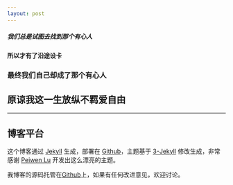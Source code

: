 ```yaml
---
layout: post
---
```



##### 我们总是试图去找到那个有心人

#### 所以才有了沿途设卡

### 最终我们自己却成了那个有心人

## 原谅我这一生放纵不羁爱自由


***
## 博客平台

这个博客通过 [Jekyll](http://jekyllrb.com/) 生成，部署在 [Github](https://pages.github.com)，主题基于 [3-Jekyll](https://github.com/P233/3-Jekyll) 修改生成，非常感谢 [Peiwen Lu](https://github.com/P233) 开发出这么漂亮的主题。

我博客的源码托管在[Github](https://github.com/staralloff/staralloff.github.io)上，如果有任何改进意见，欢迎讨论。
